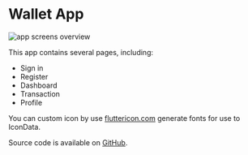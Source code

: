 # Wallet App

![app screens overview](/img/docs/examples/wallet-app.png)

This app contains several pages, including:

- Sign in
- Register
- Dashboard
- Transaction
- Profile

You can custom icon by use [fluttericon.com](https://www.fluttericon.com/) generate fonts for use to IconData.

Source code is available on [GitHub](https://github.com/SCB-Innovation-Lab/saber_flutter_ui/tree/master/examples/wallet_app_demo).
